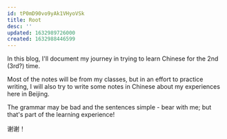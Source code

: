 ```yaml
---
id: tP0mD90vo9yAk1VHyoVSk
title: Root
desc: ''
updated: 1632989726000
created: 1632988446599
---
```


In this blog, I'll document my journey in trying to learn Chinese for the 2nd (3rd?) time.

Most of the notes will be from my classes, but in an effort to practice writing, I will also try to write some notes in Chinese about my experiences here in Beijing.

The grammar may be bad and the sentences simple - bear with me; but that's part of the learning experience!

谢谢！